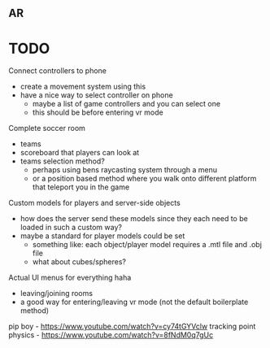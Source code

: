 ## AR




# TODO

Connect controllers to phone
- create a movement system using this
- have a nice way to select controller on phone 
	- maybe a list of game controllers and you can select one
	- this should be before entering vr mode

Complete soccer room
- teams
- scoreboard that players can look at
- teams selection method? 
	- perhaps using bens raycasting system through a menu
	- or a position based method where you walk onto different platform that teleport you in the game

Custom models for players and server-side objects
- how does the server send these models since they each need to be loaded in such a custom way?
- maybe a standard for player models could be set
	- something like: each object/player model requires a .mtl file and .obj file
	- what about cubes/spheres?

Actual UI menus for everything haha
- leaving/joining rooms
- a good way for entering/leaving vr mode (not the default boilerplate method)








pip boy - https://www.youtube.com/watch?v=cy74tGYVclw
tracking point physics - https://www.youtube.com/watch?v=8fNdM0q7gUc


